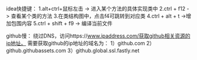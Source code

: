 idea快捷键： 
    1.alt+ctrl+鼠标左击 -> 进入某个方法的具体实现类中
    2.ctrl + f12 -> 查看某个类的方法
    3.在类结构图中，点击f4可跳转到对应类
    4.ctrl + alt + t ->增加包围内容
    5.ctrl + shift + f9 -> 编译当前文件

github慢：
    绕过DNS，访问https://www.ipaddress.com/获取github相关资源的ip地址。
    需要获取github的ip地址的域名为：
    1）github.com
    2）github.githubassets.com
    3）github.global.ssl.fastly.net


